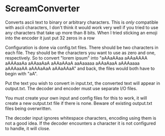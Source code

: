 # ScreamConverter
Converts ascii text to binary or arbitrary characters.
This is *only* compatible with ascii characters, I don't think it would work very well if you tried to use any characters that take up more than 8 bits.
When I tried sticking an emoji into the encoder it just put 32 zeros in a row

Configuration is done via config.txt files.
There should be two characters in each file.
They should be the characters you want to use as zero and one, respectively. So to convert "lorem ipsum" into "aAAaAAaa aAAaAAAA aAAAaaAa aAAaaAaA aAAaAAaA aaAaaaaa  aAAaAaaA aAAAaaaa aAAAaaAA aAAAaAaA aAAaAAaA" and back, the files would both have to begin with "aA".

Put the text you wish to convert in input.txt, the converted text will appear in output.txt.
The decoder and encoder must use separate I/O files.

You must create your own input and config files for this to work, it will create a new output.txt file if there is none. Beware of existing output.txt files being overwritten.

The decoder input ignores whitespace characters, encoding using them is not a good idea. If the decoder encounters a character it is not configured to handle, it will close.
